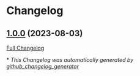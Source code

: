 # Changelog

## [1.0.0](https://github.com/telekom-mms/terraform-azuredevops-taskagent/tree/1.0.0) (2023-08-03)

[Full Changelog](https://github.com/telekom-mms/terraform-azuredevops-taskagent/compare/48a97ec1fc044f9a4788b1c74a9d3f2a34bcfc98...1.0.0)



\* *This Changelog was automatically generated by [github_changelog_generator](https://github.com/github-changelog-generator/github-changelog-generator)*

